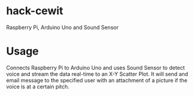 # hack-cewit
Raspberry Pi, Arduino Uno and Sound Sensor 

# Usage
Connects Raspberry Pi to Arduino Uno and uses Sound Sensor to detect voice and stream the data real-time to an X-Y Scatter Plot. It will send and email message to the specified user with an attachment of a picture if the voice is at a certain pitch. 
